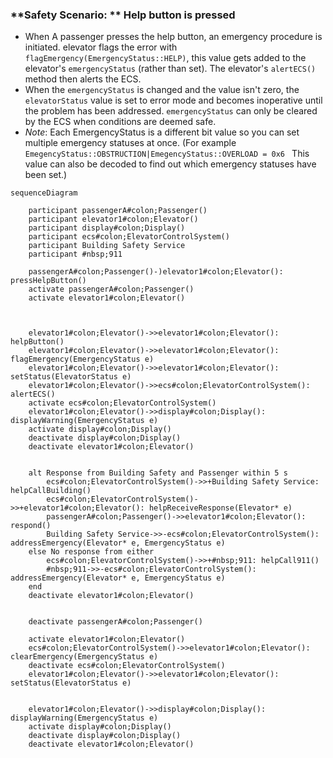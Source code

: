 ### **Safety Scenario: ** Help button is pressed

- When A passenger presses the help button, an emergency procedure is initiated.  elevator flags the error with `flagEmergency(EmergencyStatus::HELP)`, this value gets added to the elevator's `emergencyStatus` (rather than set). The elevator's `alertECS()` method then alerts the ECS.
- When the  `emergencyStatus` is changed and the value isn't zero, the `elevatorStatus` value is set to error mode and becomes inoperative until the problem has been addressed. `emergencyStatus` can only be cleared by the ECS when conditions are deemed safe.
- *Note*: Each EmergencyStatus is a different bit value so you can set multiple emergency statuses at once. (For example `EmegencyStatus::OBSTRUCTION|EmegencyStatus::OVERLOAD = 0x6 ` This value can also be decoded to find out which emergency statuses have been set.) 

```mermaid
sequenceDiagram

	participant passengerA#colon;Passenger()
	participant elevator1#colon;Elevator()
	participant display#colon;Display()
	participant ecs#colon;ElevatorControlSystem()
	participant Building Safety Service
	participant #nbsp;911
	
	passengerA#colon;Passenger()-)elevator1#colon;Elevator(): pressHelpButton()
	activate passengerA#colon;Passenger()
	activate elevator1#colon;Elevator()
	
	

	elevator1#colon;Elevator()->>elevator1#colon;Elevator(): helpButton()
	elevator1#colon;Elevator()->>elevator1#colon;Elevator(): flagEmergency(EmergencyStatus e)
	elevator1#colon;Elevator()->>elevator1#colon;Elevator(): setStatus(ElevatorStatus e)
	elevator1#colon;Elevator()->>ecs#colon;ElevatorControlSystem(): alertECS()
	activate ecs#colon;ElevatorControlSystem()
	elevator1#colon;Elevator()->>display#colon;Display(): displayWarning(EmergencyStatus e)
	activate display#colon;Display()
	deactivate display#colon;Display()
	deactivate elevator1#colon;Elevator()
	
	
	alt Response from Building Safety and Passenger within 5 s
		ecs#colon;ElevatorControlSystem()->>+Building Safety Service: helpCallBuilding()
		ecs#colon;ElevatorControlSystem()->>+elevator1#colon;Elevator(): helpReceiveResponse(Elevator* e)
		passengerA#colon;Passenger()->>elevator1#colon;Elevator(): respond()
		Building Safety Service->>-ecs#colon;ElevatorControlSystem(): addressEmergency(Elevator* e, EmergencyStatus e)
	else No response from either
		ecs#colon;ElevatorControlSystem()->>+#nbsp;911: helpCall911()
		#nbsp;911->>-ecs#colon;ElevatorControlSystem(): addressEmergency(Elevator* e, EmergencyStatus e)
	end
	deactivate elevator1#colon;Elevator()
	
	
	deactivate passengerA#colon;Passenger()
	
	activate elevator1#colon;Elevator()
	ecs#colon;ElevatorControlSystem()->>elevator1#colon;Elevator(): clearEmergency(EmergencyStatus e)
	deactivate ecs#colon;ElevatorControlSystem()
	elevator1#colon;Elevator()->>elevator1#colon;Elevator(): setStatus(ElevatorStatus e)
	
	
	elevator1#colon;Elevator()->>display#colon;Display(): displayWarning(EmergencyStatus e)
	activate display#colon;Display()
	deactivate display#colon;Display()
	deactivate elevator1#colon;Elevator()
```
